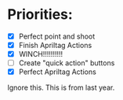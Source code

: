 # Priorities:

- [x] Perfect point and shoot
- [x] Finish Apriltag Actions
- [x] WINCH!!!!!!!!!!
- [ ] Create "quick action" buttons
- [x] Perfect Apriltag Actions

Ignore this. This is from last year.
